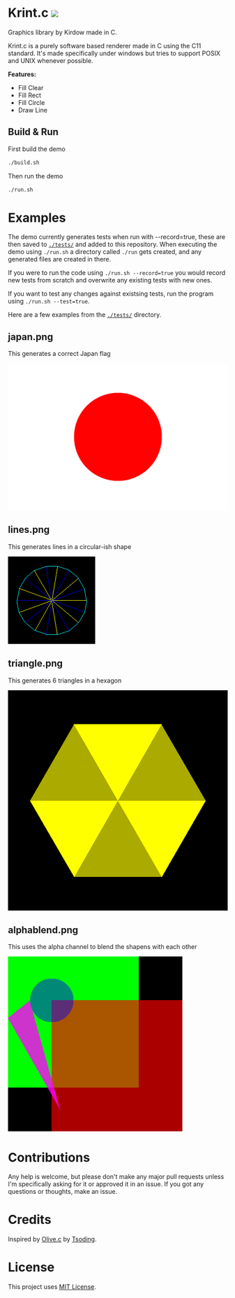 # Krint.c [<img src="https://img.shields.io/github/license/Kirdow/Krintc?style=flat-square">](https://github.com/Kirdow/Krintc/blob/master/LICENSE)
Graphics library by Kirdow made in C.

Krint.c is a purely software based renderer made in C using the C11 standard. It's made specifically under windows but tries to support POSIX and UNIX whenever possible.

**Features:**
* Fill Clear
* Fill Rect
* Fill Circle
* Draw Line

## Build & Run

First build the demo
```sh
./build.sh
```

Then run the demo
```sh
./run.sh
```

# Examples
The demo currently generates tests when run with --record=true,
these are then saved to [``./tests/``](./tests/) and added to this repository.
When executing the demo using ``./run.sh`` a directory called ``./run`` gets created,
and any generated files are created in there.

If you were to run the code using ``./run.sh --record=true`` you would record new tests from scratch and overwrite any existing tests with new ones.

If you want to test any changes against existsing tests, run the program using ``./run.sh --test=true``.

Here are a few examples from the [``./tests/``](./tests/) directory.

## japan.png
This generates a correct Japan flag

![image of japan flag test](./tests/japan.png "Japan Flag Test")

## lines.png
This generates lines in a circular-ish shape

![circular lines test](./tests/lines.png "Circular Lines Test")

## triangle.png
This generates 6 triangles in a hexagon

![hexagon triangles test](./tests/triangle.png "Hexagon Triangles Test")

## alphablend.png
This uses the alpha channel to blend the shapens with each other

![alpha blend test](./tests/alphablend.png "Alpha Blend Test")

# Contributions
Any help is welcome, but please don't make any major pull requests unless I'm specifically asking for it or approved it in an issue. If you got any questions or thoughts, make an issue.

# Credits
Inspired by [Olive.c](https://github.com/tsoding/olive.c) by [Tsoding](https://www.youtube.com/@TsodingDaily).

# License
This project uses [MIT License](https://github.com/Kirdow/Krintc/blob/master/LICENSE).
